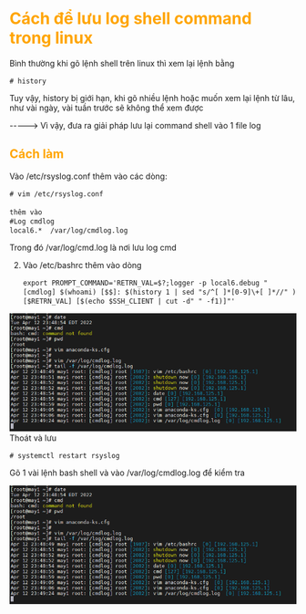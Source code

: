 <h1 style="color:orange">Cách để lưu log shell command trong linux</h1>
Bình thường khi gõ lệnh shell trên linux thì xem lại lệnh bằng

    # history
Tuy vậy, history bị giới hạn, khi gõ nhiều lệnh hoặc muốn xem lại lệnh từ lâu, như vài ngày, vài tuần trước sẽ không thể xem được

-----> Vì vậy, đưa ra giải pháp lưu lại command shell vào 1 file log
<h2 style="color:orange">Cách làm</h2>
Vào /etc/rsyslog.conf thêm vào các dòng:

    # vim /etc/rsyslog.conf

    thêm vào
    #Log cmdlog
    local6.*  /var/log/cmdlog.log
Trong đó /var/log/cmd.log là nơi lưu log cmd

2. Vào /etc/bashrc thêm vào dòng

       export PROMPT_COMMAND='RETRN_VAL=$?;logger -p local6.debug "[cmdlog] $(whoami) [$$]: $(history 1 | sed "s/^[ ]*[0-9]\+[ ]*//" ) [$RETRN_VAL] [$(echo $SSH_CLIENT | cut -d" " -f1)]"'
![savelog-cmd1](../img/savelog-cmd1.png)<br>
Thoát và lưu

    # systemctl restart rsyslog
Gõ 1 vài lệnh bash shell và vào /var/log/cmdlog.log để kiểm tra

![savelog-cmd1](../img/savelog-cmd1.png)<br>